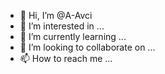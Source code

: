 - 👋 Hi, I’m @A-Avci
- 👀 I’m interested in ...
- 🌱 I’m currently learning ...
- 💞️ I’m looking to collaborate on ...
- 📫 How to reach me ...

<!---
A-Avci/A-Avci is a ✨ special ✨ repository because its `README.md` (this file) appears on your GitHub profile.
You can click the Preview link to take a look at your changes.
--->
